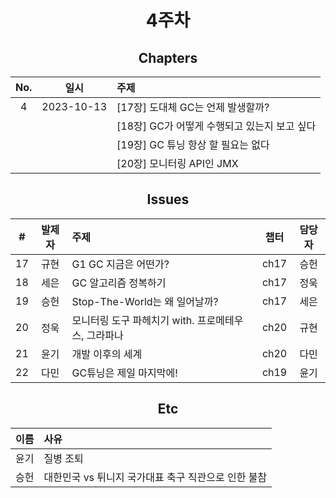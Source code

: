 <div align="center">

# 4주차

## Chapters

| No. |    일시    |                         주제                         |
| :-: | :--------: | :-------------------------------------------------- |
|  4  | 2023-10-13 | [17장] 도대체 GC는 언제 발생할까?             |
|    |            | [18장] GC가 어떻게 수행되고 있는지 보고 싶다    |
|    |            | [19장] GC 튜닝 항상 할 필요는 없다 |
|    |            | [20장] 모니터링 API인 JMX   |

## Issues

| # | 발제자 |                         주제                          | 챕터 | 담당자 |
| :-:  | :-:  | :-------------------------------------------------- | :-: | :-:  |
| 17    | 규현 | G1 GC 지금은 어떤가?| ch17 | 승헌 |
| 18    | 세은 | GC 알고리즘 정복하기 | ch17 | 정욱 |
| 19    | 승헌 | Stop-The-World는 왜 일어날까? | ch17 | 세은 |
| 20    | 정욱 | 모니터링 도구 파헤치기 with. 프로메테우스, 그라파나 | ch20 | 규현 |
| 21   | 윤기 | 개발 이후의 세계| ch20 | 다민 |
| 22   | 다민 | GC튜닝은 제일 마지막에! | ch19 | 윤기 |


  ## Etc
| 이름 |                         사유                         |
| :-:  | :-------------------------------------------------- |
| 윤기 | 질병 조퇴 |
  | 승헌 | 대한민국 vs 튀니지 국가대표 축구 직관으로 인한 불참 |

